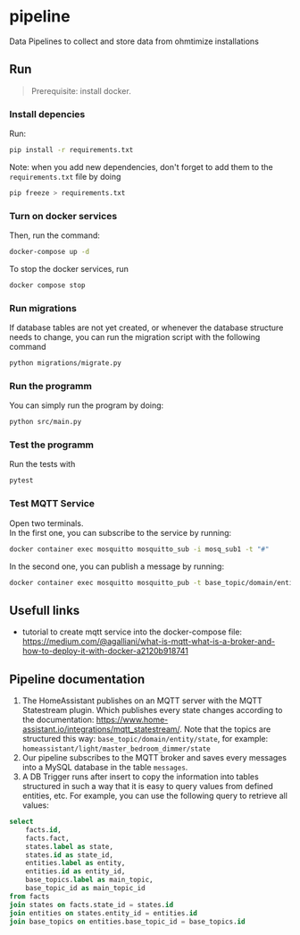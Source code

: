 # pipeline

Data Pipelines to collect and store data from ohmtimize installations

## Run

> Prerequisite: install docker.

### Install depencies

Run:

```zsh
pip install -r requirements.txt
```

Note: when you add new dependencies, don't forget to add them to the `requirements.txt` file by doing

```zsh
pip freeze > requirements.txt
```

### Turn on docker services

Then, run the command:

```zsh
docker-compose up -d
```

To stop the docker services, run

```zsh
docker compose stop
```

### Run migrations

If database tables are not yet created, or whenever the database structure needs to change, you can run the migration script with the following command

```zsh
python migrations/migrate.py
```

### Run the programm

You can simply run the program by doing:

```zsh
python src/main.py
```

### Test the programm

Run the tests with

```zsh
pytest
```

### Test MQTT Service

Open two terminals.  
In the first one, you can subscribe to the service by running:

```zsh
docker container exec mosquitto mosquitto_sub -i mosq_sub1 -t "#"
```

In the second one, you can publish a message by running:

```zsh
docker container exec mosquitto mosquitto_pub -t base_topic/domain/entity/state -m "this is a value"
```

## Usefull links

- tutorial to create mqtt service into the docker-compose file: <https://medium.com/@agalliani/what-is-mqtt-what-is-a-broker-and-how-to-deploy-it-with-docker-a2120b918741>

## Pipeline documentation

1. The HomeAssistant publishes on an MQTT server with the MQTT Statestream plugin.  Which publishes every state changes according to the documentation: <https://www.home-assistant.io/integrations/mqtt_statestream/>.
Note that the topics are structured this way: `base_topic/domain/entity/state`, for example: `homeassistant/light/master_bedroom_dimmer/state`
2. Our pipeline subscribes to the MQTT broker and saves every messages into a MySQL database in the table `messages`.
3. A DB Trigger runs after insert to copy the information into tables structured in such a way that it is easy to query values from defined entities, etc.
For example, you can use the following query to retrieve all values:

```SQL
select
    facts.id,
    facts.fact,
    states.label as state,
    states.id as state_id,
    entities.label as entity,
    entities.id as entity_id,
    base_topics.label as main_topic,
    base_topic_id as main_topic_id
from facts
join states on facts.state_id = states.id
join entities on states.entity_id = entities.id
join base_topics on entities.base_topic_id = base_topics.id
```
